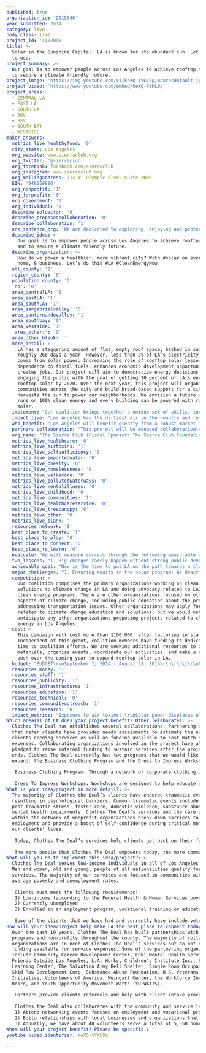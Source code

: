 ```yaml
---
published: true
organization_id: '2015040'
year_submitted: 2014
category: live
body_class: lime
project_id: '4102040'
title: >-
  Solar in the Sunshine Capital: LA is known for its abundant sun. Let’s put it
  to use.
project_summary: >-
  Our goal is to empower people across Los Angeles to achieve rooftop solar and
  to secure a climate friendly future.
project_image: 'https://img.youtube.com/vi/keXQ-tYKL9g/maxresdefault.jpg'
project_video: 'https://www.youtube.com/embed/keXQ-tYKL9g'
project_areas:
  - CENTRAL LA
  - EAST LA
  - SOUTH LA
  - SGV
  - SFV
  - SOUTH BAY
  - WESTSIDE
maker_answers:
  metrics_live_healthyfood: '0'
  city_state: Los Angeles
  org_website: www.sierraclub.org
  org_twitter: '@sierraclub'
  org_facebook: facebook.com/sierraclub
  org_instagram: www.sierraclub.org
  org_mailingaddress: 714 W. Olympic Blvd. Suite 1000
  EIN: '946069890'
  org_nonprofit: '1'
  org_forprofit: '0'
  org_government: '0'
  org_individual: '0'
  describe_soloactor: '0'
  describe_proposedcollaboration: '0'
  describe_collaboration: '1'
  one_sentence_org: 'We are dedicated to exploring, enjoying and protecting the planet.'
  describe_idea: >-
    Our goal is to empower people across Los Angeles to achieve rooftop solar
    and to secure a climate friendly future.
  describe_organization: >-
    How do we power a healthier, more vibrant city? With #solar on every school,
    home, & business. Let’s do this #LA #CleanEnergyNow
  all_county: '1'
  region_county: '0'
  population_county: '0'
  'no': '0'
  area_centralLA: '1'
  area_eastLA: '1'
  area_southLA: '1'
  area_sangabrielvalley: '0'
  area_sanfernandovalley: '1'
  area_southbay: '0'
  area_westside: '1'
  'area_other:': '0'
  area_other_blank: ''
  more_detail: >-
    LA has a staggering amount of flat, empty roof space, bathed in sunlight for
    roughly 260 days a year. However, less than 2% of LA’s electricity currently
    comes from solar power. Increasing the role of rooftop solar lessens our
    dependence on fossil fuels, enhances economic development opportunities, and
    creates jobs. Our project will aim to democratize energy decisions by
    engaging the public with the goal of getting 20 percent of LA’s energy from
    rooftop solar by 2020. Over the next year, this project will organize
    communities across the city and build broad-based support for a city that
    harvests the sun to power our neighborhoods. We envision a future where LA
    runs on 100% clean energy and every building can be powered with rooftop
    solar.
  implement: "Our coalition brings together a unique set of skills, including communication experts, business leaders, and community organizers. Our campaign focuses on one outcome with four primary components.  When we win, 20% of Angelenos’ power will come from rooftop solar by 2020, and we will be on track to achieve our vision of 100% clean energy in LA by 2050. To get there, we propose four campaign components: (1) grassroots community education/empowerment to democratize solar; (2) demonstration solar projects; (3) media campaign; and (4) summer solstice solar event.\r\n \r\n1.\tGrassroots community education and empowerment\r\na.\tHost three community solar fairs throughout Los Angeles to educate local communities about existing programs.\r\nb.\tRun five rooftop trainings for community organizations across the city to teach people about the benefits of solar and solar programs.\r\nc.\tGather support from 100 additional community leaders or organizations.\r\nd.\tCollect 20,000 petitions.\r\ne.\tEducate public officials, including Los Angeles Department of Water and Power commissioners, about the benefits of implementing solar programs\r\n\r\n2.\tDemonstration Projects\r\na.\tComplete at least one demonstration project on low-income, multifamily buildings, which will result in approximately 0.5 MW of installed solar while educating communities about the benefits of rooftop solar, generating clean power that would reduce utility bills for the owner and residents, and providing job training when possible.\r\n\r\n3.\tMedia Campaign\r\na.\tUse social media, infographics, and videos to engage Angelenos about the potential for rooftop solar, existing programs in LA, and the potential for new programs. \r\nb.\tGenerate six articles in local press highlighting the benefits of rooftop solar and four op-eds.\r\n\r\n4.\tSummer Solstice Solar Event\r\na.\tOrganize and host a free, public Summer Solstice event with music, food, games, and speakers to celebrate LA’s solar potential and engage Angelenos on the issue. Goal is to engage 3,000 Angelenos in one day."
  impact_live: "Los Angeles has the dirtiest air in the country and reliance on fossil fuels, including for our power plants, creates smog and soot that leads to premature deaths and asthma attacks. In particular, the residents of mostly low-income communities and communities of color, where the worst polluters are located, experience disproportionate rates of youth and adult asthma hospitalizations, cancer, and premature deaths due to multiple stressors, including environmental factors. Health impacts from stationary pollution sources, such as oil refineries and power plants, are exacerbated by a lack of access to healthcare, limited access to healthy food, and other cumulative impacts.\r\n\r\nEquity is an essential part of our program. The growth of the green economy must come with equitable benefits that reach across every LA community. While this project has the potential to transform the city and help clean up our air more generally, we will focus on ensuring strong health and economic benefits in low-income communities that have been left behind during other periods of economic growth.\r\n \r\nThis project will emphasize two communities that bear the brunt of fossil fuel pollution impacts: Pacoima and Wilmington.\r\n\r\nPacoima is overburdened by multiple sources of pollution; a dearth of environmental benefits, such as access to open space; and a lack of access to high quality jobs, education, transportation, healthcare, and retail opportunities. Toxic facilities, such as metal fabricators, auto dismantlers, and dozens of waste processors, are concentrated in this area along with high levels of diesel truck traffic and an airport. These pollution sources are frequently within unsafe proximities to homes, schools, parks, and houses of worship.   \r\n\r\nWilmington is a largely working class, Latino community and has some of the highest concentrations of pollution in the state.  As a result, Wilmington residents experience some of the highest cancer risks. Wilmington is a vulnerable community with a population of 55,000 people with 87 percent of Latino heritage.  \r\n \r\nWe know that rooftop solar alone won’t alone solve the overwhelming levels of pollution faced daily by Pacoima and Wilmington, but spurring rooftop solar installations in these communities is an important first step to ensuring that front-line communities lead the transition beyond fossil fuels, while driving economic investments that will improve access to jobs, healthcare, healthy foods, and more. \r\n"
  who_benefit: "Los Angeles will benefit greatly from a robust market for rooftop solar on homes, office buildings, schools, warehouses, parking lots, and other facilities. Solar can benefit our environment, our health and our economy by providing cleaner air, reducing global warming, conserving water, and creating jobs. Our project generates a broad array of benefits for residents of LA and surrounding areas, with an emphasis on equity. In completing this project, there are a set of benefits that Angelenos will share broadly, as well as specific benefits to subsets of the city and county’s population.\r\n\r\nEconomic Development: Expanding local solar power would create jobs and save Angelenos money. Increasing our city’s share of local solar to 20 percent by 2020 would create approximately 32,000 job-years of employment. To put this number in context, the University of California, Los Angeles—which ranks among the city’s leading employers—has a workforce of just under 32,000 people. Incentives have made it possible for the Los Angeles Unified School District to invest in a solar energy system that, when complete, will save up to $800,000 each month in electricity costs. These benefits should be available first in low income communities hit hardest by the recessions. \r\n \r\nWater conservation: California is mired in a historic drought. Increasing our reliance on local rooftop solar would conserve valuable water by reducing the need for water guzzling power plants. Solar panels generate electricity without using any water beyond that needed for occasional washing. If 20 percent of our electricity generated from natural gas power plants was replaced with rooftop solar in LA, an estimated 435 million gallons of water per year would be saved.\r\n"
  partners_collaboration: "This project will be managed collaboratively by the Los Angeles Clean Energy Coalition (the coalition). Specifically, participants in the coalition include Communities for a Better Environment, Environment California Research and Policy Center, Global Green USA, Los Angeles Business Council, Natural Resource Defense Council, Pacoima Beautiful, and the Sierra Club. The coalition has worked together for nearly three years, building support for clean energy across Los Angeles. Our coalition represents various interests in Los Angeles that may not share all of the same goals but are united around a future in which Los Angeles relies on energy efficiency and renewable energy instead of coal and natural gas, producing an environmentally friendly economy that does not leave any of our communities behind. \r\n\r\nSome of our groups represent low-income communities and communities of color that have long been underserved and are disproportionately affected by dirty fossil fuels the consequences of climate change. Others speak on behalf of some of the largest businesses in the city. Several coalition members are known for their technical and scientific expertise, and for their project-based work in Los Angeles. Our coalition also includes groups that focus on educating and organizing Angelenos to take action on issues they care about, often times through engaging and innovative social media campaigns. Together, we represent a range of interests and communities that are geographically and culturally diverse.\r\n\r\nIn recent years the coalition has led the effort to transform LA’s relationship with energy by contributing to the following accomplishments:\r\n\r\n●\tSupporting the implementation of the largest urban rooftop solar program in the nation;\r\n●\tDoubling Los Angeles Department of Water and Power’s (LADWP) energy efficiency budget in 2012 (LA has now doubled energy savings in the last two years); and\r\n●\tSecuring a commitment from LADWP to end the use of coal no later than 2025.\r\n"
  org_name: 'The Sierra Club (Fiscal Sponsor: The Sierra Club Foundation)'
  metrics_live_healthcare: '0'
  metrics_live_airtoxins: '1'
  metrics_live_selfsufficiency: '0'
  metrics_live_importedwater: '0'
  metrics_live_obesity: '0'
  metrics_live_homelessness: '0'
  metrics_live_walkscore: '0'
  metrics_live_pollutedwaterways: '0'
  metrics_live_mentalillness: '0'
  metrics_live_childhood: '0'
  metrics_live_communities: '1'
  metrics_live_healthcareservice: '0'
  metrics_live_treecanopy: '0'
  metrics_live_other: '0'
  metrics_live_blank: ''
  resources_network: '1'
  best_place_to_create: '1'
  best_place_to_play: '0'
  best_place_to_connect: '0'
  best_place_to_learn: '0'
  evaluate: "We will measure success through the following measurable deliverables:\r\n•\tNumber of Angelenos who sign our petition: 20,000\r\n•\tNumber of community leaders who support our goal: 100\r\n•\tPercent of Los Angeles power that comes from rooftop solar in 2020: 20%\r\n•\tLADWP GHG emission reductions by 2030: 80%\r\n \r\nIn other parts of the proposal, we lay out other specific outcomes and deliverables, but we think these are good proxies that reflect the major drive of our campaign: (1) engaging Angelenos across the city; (2) educating the public about the benefits of rooftop solar; (3) ensuring their voices are heard in the critical upcoming decisions about LA’s energy future; and (4) securing a major administrative policy win that results in the expansion of rooftop solar across LA and a reduction in the use of climate-disrupting fossil fuels.\r\n"
  two_lessons: "1. Big changes rarely happen without strong public demand. In order for the city to really invest in an expedited clean energy future, the millions of Angelenos that support clean energy must be given the opportunity to make their voices heard. We already know that Angelenos want more solar. In a 2012 poll, more than 85 percent of responding LADWP customers agreed that more of the utility’s energy should come from solar power. And nearly three-quarters of respondents wanted at least half of the city’s electricity supply to come from renewable energy. Yet most LADWP customers do not get the chance to talk to LADWP leaders or city decision-makers about these issues. Through this project, our coalition will act as a conduit for public engagement. We will elevate the existing public demand for clean energy and increased rooftop solar and ensure that elected officials and key staff are hearing from Angelenos about what they want, and are using this information to inform administrative energy decisions. \r\n\r\n2. In order to create the kind of sea change that we will need to switch to a clean energy economy, we cannot just rely on distant solutions. Rooftop solar is the type of tangible change that people can get excited about. Often, clean energy solutions are described through technical proceedings and wonky jargon that fail to inspire. Rooftop solar is an exception. Unlike some other options, rooftop solar is an approach that people can see and touch, not just a vague concept that seems to exist through data alone. Installing solar panels can change the landscape of a neighborhood in just a few hours, and can generate pride in a community that had previously just seen smokestacks and freeways. Rooftop solar gets people excited because it’s exciting as a physical symbol of the future. To curb global warming, we will need to rely on multiple approaches, but rooftop solar allows people to have an emotional relationship to clean energy, the first step in building public demand for a comprehensive clean energy future.  \r\n"
  achievable_goal: "Now is the time to put LA on the path towards a clean energy future. Our campaign timing is aligned with our local utility’s planning process. The Los Angeles Department of Water and Power (LADWP) will be updating their long-term strategic plan in 2015, which will include new investments and overhauling 70 percent of the city’s energy supply over the next 15 years. The question is: will Los Angeles switch from dirty coal to risky natural gas, or will it use this opportunity to break free from fossil fuels once and for all? A comprehensive energy plan from the city should set aggressive but achievable climate targets, anchored in local clean energy programs that provide local economic benefits to the region. Los Angeles has the largest publicly-owned utility in the nation, meaning that every Angeleno is a “shareholder” and has a voice in the direction of the utility. Angelenos love rooftop solar, and we must empower individuals across the city to ensure that their voices are heard so that the utility commits to a clean energy future.\r\n \r\nThere are a few key decision points over the next year that makes this a realistic goal for the coming 12 months. First and foremost is the utility’s long term strategic planning process. The LADWP will be setting new energy goals next year and our plan aligns with that time frame. Second, our existing rooftop solar programs are set to wrap up over the coming two years unless they are extended. Our mayor is committed to rooftop solar, and we anticipate a public debate over how the city moves forward with rooftop solar in the coming years.\r\n\r\nOur campaign already has significant momentum, thanks to the work of individual coalition members like Environment California. Already, more than 100 leaders have endorsed the campaign goal, including our mayor. But, we need to keep pressing as we approach these pending LADWP decisions. \r\n \r\nOur campaign plan and deliverables align with this time frame and are designed to educate the public and galvanize support around our goals.\r\n"
  major_challenges: "1. Ensuring equity in the solar program: As described above, low income communities and communities of color would benefit from increased solar more than almost any other group. Unfortunately, the upfront costs associated with solar can be prohibitive for low-income populations. Additionally, many low-income populations live in multifamily buildings and do not own the property, leaving the decision to install solar to the building owner and out of the hands of the residents.\r\n \r\nIn implementing this project, we will focus much of our outreach in low-income communities and ensure that disadvantaged populations are part of the discussion and decision-making processes from the beginning. Initial research from the UCLA’s Luskin Center shows that Los Angeles has untapped rooftop potential in high-need areas. Many low-income communities are adjacent to buildings with extensive rooftops, and solar in these areas could mean tangible benefits for these businesses, as well as jobs for nearby residents. Our project will capitalize on this potential to create a program that allows everyone to benefit from solar.\r\n \r\n2. Clean energy technology is growing at such an incredible rate and, as a result, public understanding hasn’t kept pace, leading to misconceptions around the cost and benefits of clean energy. For example, between 2008 and 2012, the cost of installing solar fell by 80 percent, according to the Lawrence Berkeley National Lab. This cost decline has helped California phase out subsidies for rooftop solar while the market continues to expand. In 2014, rooftop solar is not just a solution to environmental problems, but a way to help people save money and grow the economy. \r\n\r\nPolls from the Los Angeles Business Council and others have shown time and again that solar is Angelenos top choice for energy. But, despite broad public support combined with favorable economics for clean energy, the false perception that solar is too expensive persists. Thus, we will focus on developing materials and a communications strategy to increase awareness that solar is not only great for the environment but also a cost effective energy source we can rely on to power our city.  \r\n \r\n"
  competition: >-
    Our coalition comprises the primary organizations working on clean energy
    solutions to climate change in LA and doing advocacy related to LADWP’s
    clean energy programs. There are other organizations focused on other
    aspects of climate change, including public education about the problem and
    addressing transportation issues. Other organizations may apply for funding
    related to climate change education and solutions, but we would not
    anticipate any other organizations proposing projects related to clean
    energy in Los Angeles. 
  cost: >-
    This campaign will cost more than $100,000, after factoring in staff time.
    Independent of this grant, coalition members have funding to dedicate staff
    time to coalition efforts. We are seeking additional resources to develop
    materials, organize events, coordinate our activities, and make a sustained
    push over the coming year to expand rooftop solar in LA. 
  budget: "BUDGET\r\nSeptember 1, 2014 - August 31, 2015\r\n\r\n\t\r\nProgram and Operating Expenses\t \r\n\t\r\nCoalition Materials, Website & Translation\t$16,300\r\nProgram Coordinator, Global Green USA\t24,400\r\nSummer Solstice Event\t40,700\r\n\t\r\nSubtotal - Program and Operating  Expenses\t81,400\r\n\t\r\nSubtotal Project\t81,400\r\nOverhead (@ 23%)\t18,600\r\n\t\r\nTotal Project\t$100,000\r\n"
  resources_money: '1'
  resources_staff: '1'
  resources_publicity: '1'
  resources_infrastructure: '1'
  resources_education: '1'
  resources_technical: '0'
  resources_communityoutreach: '1'
  resources_research: '0'
  impact_metrics: "Exposure to air toxins: \r\nSolar power displaces electricity that would otherwise come from power plants fired by coal and natural gas, helping to reduce smog. Every megawatt of solar power installed in LA prevents the emission of an estimated 610 pounds of smog-forming pollution per year. Installing 1,200 megawatts of solar power in Los Angeles would prevent the emission of more than 730,000 pounds of smog-forming pollution annually. This is equivalent to eliminating the tailpipe pollution of nearly 70,000 passenger vehicles. Because of fossil fuel pollution, the American Lung Association ranks LA as the most polluted metropolitan area in the United States in terms of high ozone days. Exposure to ozone pollution, or smog, can reduce lung function, trigger asthma attacks, create other respiratory problems, and cause eye and throat irritation. Approximately 1.2 million children and adults in LA County have been diagnosed with asthma, including 63,000 LAUSD students. At the same time, LA County senior citizens are at a greater risk than residents of any other county in the country to die prematurely as a result of air pollution-related illnesses, with an estimated 10 percent of deaths resulting from air pollution. Asthma and related health problems disproportionately affect low-income communities and communities of color in LA, as power plants are often sited in low-income communities. An economy built on solar will empower communities that are often environmentally disadvantaged to be leaders in a clean energy future.\r\n \r\nResiliency:\r\nIn recent months and years, we have seen the very real effects of climate change in the form of hurricanes, droughts, floods, dramatic heat waves, and other extreme and devastating climate events. In LA, extreme weather patterns like intense heat and a rise in sea level will likely lead to increased drought, floods, brownouts, and blackouts. It is therefore more important than ever to build communities that are resilient and able to withstand unexpected and dramatic weather events. Resiliency means to be able to bend but not break, or to withstand major system stress without complete failure. Adapting—by protecting, modifying, or relocating buildings and infrastructure that are at risk—is a critical component. But resiliency also means creating flexible and distributed delivery of critical services, combined with strengthening social networks so that neighbors can find and help each other. "
Which area(s) of LA does your project benefit? Other (elaborate): >-
  Clothes The Deal has established several collaborations. Partnering agencies
  that refer clients have provided needs assessments to estimate the number of
  clients needing services as well as funding available to cost match service
  expenses. Collaborating organizations involved in the project have also
  pledged to raise internal funding to sustain services after the project period
  ends. Clothes The Deal currently has two programs that we would like to
  expand: the Business Clothing Program and the Dress to Impress Workshops. 
   
   Business Clothing Program: Through a network of corporate clothing drives, donation drop-off locations, and donations directly from local manufacturers and retailers, Clothes The Deal collects ready-to-wear items for thousands of job ready clients. Clothes The Deal continually looks for new clothing drive sponsors by outreaching to local businesses and organizations throughout the LA community for clothing donations. 
   
   Dress To Impress Workshops: Workshops are designed to help educate and enhance the participant's self-esteem and professional image for job interviews. Topics include professional image, business etiquette, self-confidence, hygiene, skin and hair care. Workshops are interactive public forums for discussion of dress codes in various work environments. Workshops also address non-verbal and visual communication between coworkers/customers/clients, sample scenarios, problem solving situations and team building activities. Clothes The Deal makes it easy for participants to attend a workshop by bringing the clothing and services to them.
What is your idea/project in more detail?: >-
  The majority of Clothes the Deal’s clients have endured traumatic events
  resulting in psychological barriers. Common traumatic events include abuse,
  post traumatic stress, foster care, domestic violence, substance abuse, and
  mental health impairments. Clothes The Deal’s services and the care provided
  within the network of nonprofit organizations break down barriers to
  employment and provide a boost of self-confidence during critical moments of
  our clients’ lives.
   
   Today, Clothes The Deal’s services help clients get back on their feet and gain employment by removing any barriers that may be in their way. Subsequently, our work will help decrease the number of people living on the streets and the number of families who live below the poverty threshold. In addition to higher living wages, clients served will ultimately achieve a higher quality of life for themselves and their families by obtaining health insurance, purchasing healthy foods, and providing/obtaining a quality education.
   
   The more people that Clothes The Deal empowers today, the more community leaders we’ll have giving back to low-income communities tomorrow. By 2050, services will help reduce the number of disadvantages and barriers to employment faced by most low-income individuals. Clothes The Deal will also help more businesses and community organizations invest in their communities by hold clothing drives and volunteering. As a result of the project, Clothes The Deal envisions safer neighborhoods and a higher quality of life for families in low-income communities.
What will you do to implement this idea/project?: >-
  Clothes The Deal serves low-income individuals in all of Los Angeles County.
  Men and women, old and young, people of all nationalities qualify for our
  services. The majority of our services are focused in communities with above
  average poverty and unemployment rates. 
   
   Clients must meet the following requirements: 
   1) Low-income (according to the Federal Health & Human Services poverty guidelines) 
   2) Currently unemployed 
   3) Enrolled in an employment program, vocational training or educational institution
   
   Some of the clients that we have had and currently have include veterans, homeless individuals, at-risk youth, mentally or physically disabled individuals, those recovering from mental illness or substance abuse, and foster youth.
How will your idea/project help make LA the best place to connect today? In LA2050?: >-
  Over the past 19 years, Clothes The Deal has built partnerships with many
  programs and non-profits throughout the county. The majority of collaborating
  organizations are in need of Clothes The Deal’s services but do not have
  funding available for service expenses. Some of the partnering organizations
  include Community Career Development Center, Enki Mental Health Services,
  Friends Outside Los Angeles, L.A. Works, Children's Institute Inc., Puente
  Learning Center, The Salvation Army Bell Shelter, Single Room Occupancy Inc.,
  Skid Row Development Corp, Substance Abuse Foundation, U.S. Veterans
  Initiative, Volunteers of America, Weingart Center, the Workforce Investment
  Board, and Youth Opportunity Movement Watts (YO WATTS).
   
   Partners provide clients referrals and help with client intake procedures to ensure all clients are low-income and ready for employment. By partnering with employment and vocational agencies, services are provided to a diverse population of people coming from different backgrounds and cultures. A small percentage of collaborating partners will provide a cost match of percentage of service expenses during the project. All collaborating organizations have pledged to raise funding for service expenses once the project period ends. 
   
   Clothes the Deal also collaborates with the community and service leaders. A few examples of how we accomplish this: 
   1) Attend networking events focused on employment and vocational programs, including those hosted by POWER (Providing Opportunities with Essential Resources), LA United Job Creation Council and the Department of Mental Health Case Manager Meetings. 
   2) Build relationships with local businesses and organizations that in turn provide clothing donations and host clothing drives to generate donations for us. 
   3) Annually, we have about 40 volunteers serve a total of 5,550 hours. Volunteers include youth interns from youth employment programs such as YO Watts, community service volunteers, philanthropy groups, Temporary Subsidized Employees, and ReEmployability employees.
Whom will your project benefit? Please be specific.: ''
youtube_video_identifier: keXQ-tYKL9g

---
```


